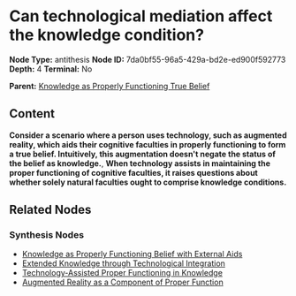 # Can technological mediation affect the knowledge condition?

**Node Type:** antithesis
**Node ID:** 7da0bf55-96a5-429a-bd2e-ed900f592773
**Depth:** 4
**Terminal:** No

**Parent:** [Knowledge as Properly Functioning True Belief](knowledge-as-properly-functioning-true-belief-synthesis-63c65074-1f2b-4397-9118-ca47016754ad.md)

## Content

**Consider a scenario where a person uses technology, such as augmented reality, which aids their cognitive faculties in properly functioning to form a true belief. Intuitively, this augmentation doesn't negate the status of the belief as knowledge.**, **When technology assists in maintaining the proper functioning of cognitive faculties, it raises questions about whether solely natural faculties ought to comprise knowledge conditions.**

## Related Nodes

### Synthesis Nodes

- [Knowledge as Properly Functioning Belief with External Aids](knowledge-as-properly-functioning-belief-with-external-aids-synthesis-74e1267c-e5bf-441e-8cc8-c5ee9af47e32.md)
- [Extended Knowledge through Technological Integration](extended-knowledge-through-technological-integration-synthesis-408039f5-52d7-46e1-b126-71f94dd9cd8b.md)
- [Technology-Assisted Proper Functioning in Knowledge](technology-assisted-proper-functioning-in-knowledge-synthesis-b2e2e675-5d63-4bf0-a9dd-8f6054346d07.md)
- [Augmented Reality as a Component of Proper Function](augmented-reality-as-a-component-of-proper-function-synthesis-f1b8ac5e-ace7-4b11-9cb9-af2f9732720d.md)
